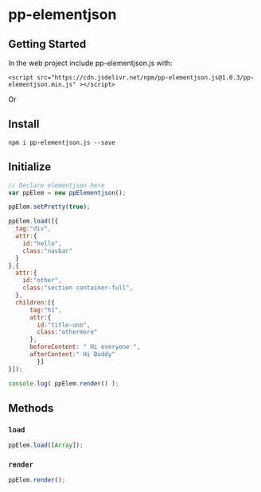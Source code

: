 # pp-elementjson

## Getting Started

In the web project include pp-elementjson.js with:

```
<script src="https://cdn.jsdelivr.net/npm/pp-elementjson.js@1.0.3/pp-elementjson.min.js" ></script>
```

Or

## Install

```
npm i pp-elementjson.js --save
```

## Initialize

```javascript
// Declare elementjson here
var ppElem = new ppElementjson();

ppElem.setPretty(true);

ppElem.load([{
  tag:"div",
  attr:{
    id:"hello",
    class:"navbar"
  }
},{
  attr:{
    id:"other",
    class:"section container-full",
  },
  children:[{
      tag:"h1",
      attr:{
        id:"title-uno",
        class:"othermore"
      },
      beforeContent: " Hi everyone ",
      afterContent:" Hi Buddy"
		}]
}]);

console.log( ppElem.render() );

```

## Methods

### `load`

```javascript
ppElem.load([Array]);
```

### `render`

```javascript
ppElem.render();
```
